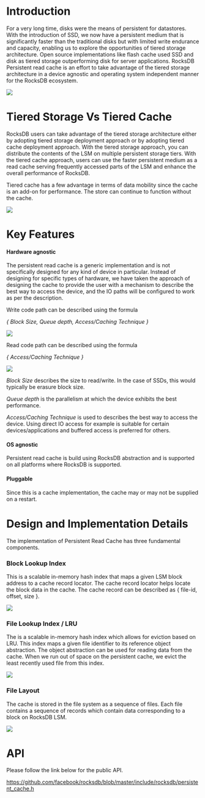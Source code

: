 # Introduction

For a very long time, disks were the means of persistent for datastores. With the introduction of SSD, we now have a persistent medium that is significantly faster than the traditional disks but with limited write endurance and capacity, enabling us to explore the opportunities of tiered storage architecture. Open source implementations like flash cache used SSD and disk as tiered storage outperforming disk for server applications. RocksDB Persistent read cache is an effort to take advantage of the tiered storage architecture in a device agnostic and operating system independent manner for the RocksDB ecosystem. 

![](https://s30.postimg.org/f32jlwu9t/Motivation.jpg)

# Tiered Storage Vs Tiered Cache

RocksDB users can take advantage of the tiered storage architecture either by adopting tiered storage deployment approach or by adopting tiered cache deployment approach. With the tiered storage approach, you can distribute the contents of the LSM on multiple persistent storage tiers. With the tiered cache approach, users can use the faster persistent medium as a read cache serving frequently accessed parts of the LSM and enhance the overall performance of RocksDB.

Tiered cache has a few advantage in terms of data mobility since the cache is an add-on for performance. The store can continue to function without the cache. 

![](https://s27.postimg.org/ae63oe1fn/Tiered_Storage.jpg)

# Key Features

#### Hardware agnostic

The persistent read cache is a generic implementation and is not specifically designed for any kind of device in particular. Instead of designing for specific types of hardware, we have taken the approach of designing the cache to provide the user with a mechanism to describe the best way to access the device, and the IO paths will be configured to work as per the description.

Write code path can be described using the formula

_{ Block Size, Queue depth, Access/Caching Technique }_

![](https://s23.postimg.org/5ri8jpojf/Write_IOPath.jpg)

Read code path can be described using the formula

_{ Access/Caching Technique }_

![](https://s23.postimg.org/vf9z27baz/Read_IOPath.jpg)

_Block Size_ describes the size to read/write. In the case of SSDs, this would typically be erasure block size.

_Queue depth_ is the parallelism at which the device exhibits the best performance.

_Access/Caching Technique_ is used to describes the best way to access the device. Using direct IO access for example is suitable for certain devices/applications and buffered access is preferred for others.

#### OS agnostic

Persistent read cache is build using RocksDB abstraction and is supported on all platforms where RocksDB is supported.

#### Pluggable

Since this is a cache implementation, the cache may or may not be supplied on a restart. 

# Design and Implementation Details

The implementation of Persistent Read Cache has three fundamental components.

### Block Lookup Index

This is a scalable in-memory hash index that maps a given LSM block address to a cache record locator. The cache record locator helps locate the block data in the cache. The cache record can be described as { file-id, offset, size }.

![](https://s24.postimg.org/6nd0rx19x/Block_Index.jpg)

### File Lookup Index / LRU

The is a scalable in-memory hash index which allows for eviction based on LRU. This index maps a given file identifier to its reference object abstraction. The object abstraction can be used for reading data from the cache. When we run out of space on the persistent cache, we evict the least recently used file from this index.

![](https://s28.postimg.org/wlo6c4nkd/File_Index.jpg)

### File Layout

The cache is stored in the file system as a sequence of files. Each file contains a sequence of records which contain data corresponding to a block on RocksDB LSM.

![](https://s23.postimg.org/jshgdqsrv/File_Layout.jpg)

# API

Please follow the link below for the public API.

https://github.com/facebook/rocksdb/blob/master/include/rocksdb/persistent_cache.h